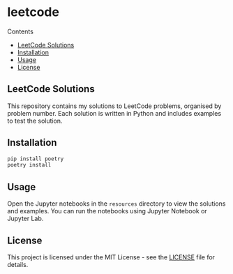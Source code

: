 # leetcode

Contents
- [LeetCode Solutions](#leetcode-solutions)
- [Installation](#installation)
- [Usage](#usage)
- [License](#license)

## LeetCode Solutions
This repository contains my solutions to LeetCode problems, organised by problem number. Each solution is written in Python and includes examples to test the solution.

## Installation
```bash
pip install poetry
poetry install
```

## Usage
Open the Jupyter notebooks in the `resources` directory to view the solutions and examples. You can run the notebooks using Jupyter Notebook or Jupyter Lab.

## License
This project is licensed under the MIT License - see the [LICENSE](LICENSE) file for details.